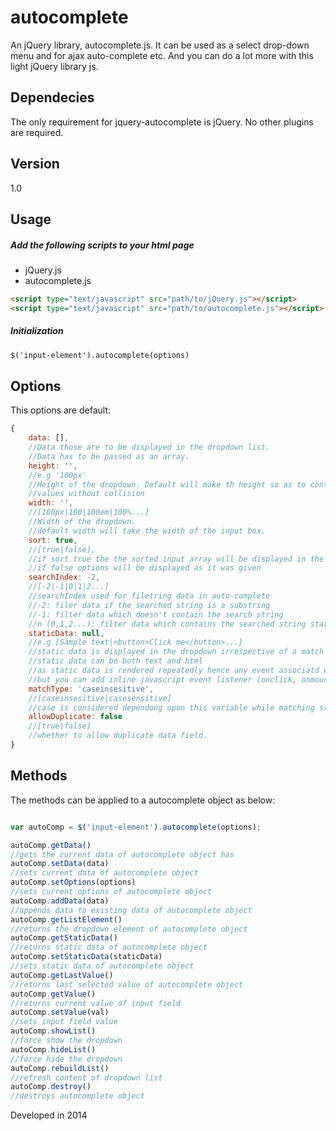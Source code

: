 autocomplete
============

An jQuery library, autocomplete.js. It can be used as a select drop-down menu and for ajax auto-complete etc. And you can do a lot more with this light jQuery library js.


Dependecies
------------
The only requirement for jquery-autocomplete is jQuery. No other plugins are required.


Version
----
1.0


Usage
-----
##### Add the following scripts to your html page

* jQuery.js
* autocomplete.js

```html
<script type="text/javascript" src="path/to/jQuery.js"></script>
<script type="text/javascript" src="path/to/autocomplete.js"></script>
```

##### Initialization



```html
$('input-element').autocomplete(options)
```


Options
-------
This options are default:

```js
{
    data: [],
    //Data those are to be displayed in the dropdown list. 
    //Data has to be passed as an array.
    height: '',
    //e.g '100px'
    //Height of the dropdown. Default will make th height so as to contain all 
    //values without collision
    width: '',
    //[100px|100|100em|100%...]
    //Width of the dropdown.
    //default width will take the width of the input box.
    sort: true,
    //[true|false],
    //if sort true the the sorted input array will be displayed in the dropdown
    //if false options will be displayed as it was given
    searchIndex: -2,
    //[-2|-1|0|1|2...]
    //searchIndex used for filetring data in auto-complete
    //-2: filer data if the searched string is a substring
    //-1: filter data which doesn't contain the search string
    //n (0,1,2...): filter data which contains the searched string starting from index n
    staticData: null,
    //e.g [Sample text|<button>Click me</button>...}
    //static data is displayed in the dropdown irrespective of a match or not.
    //static data can be both text and html
    //as static data is rendered repeatedly hence any event associatd with this data may lost
    //but you can add inline javascript event listener (onclick, onmouseover etc)
    matchType: 'caseinsesitive',
    //[caseinsesitive|casesensitive]
    //case is considered dependong upon this variable while matching string
    allowDuplicate: false
    //[true|false]
    //whether to allow duplicate data field.
}

```


Methods
-------
The methods can be applied to a autocomplete object as below:

```js

var autoComp = $('input-element').autocomplete(options);

autoComp.getData()
//gets the current data of autocomplete object has
autoComp.setData(data)
//sets current data of autocomplete object
autoComp.setOptions(options)
//sets current options of autocomplete object
autoComp.addData(data)
//appends data to existing data of autocomplete object
autoComp.getListElement()
//returns the dropdown element of autocomplete object
autoComp.getStaticData()
//returns static data of autocomplete object
autoComp.setStaticData(staticData)
//sets static data of autocomplete object
autoComp.getLastValue()
//returns last selected value of autocomplete object
autoComp.getValue()
//returns current value of input field
autoComp.setValue(val)
//sets input field value
autoComp.showList()
//force show the dropdown
autoComp.hideList()
//force hide the dropdown
autoComp.rebuildList()
//refresh content of dropdown list
autoComp.destroy()
//destroys autocomplete object
```

Developed in 2014
